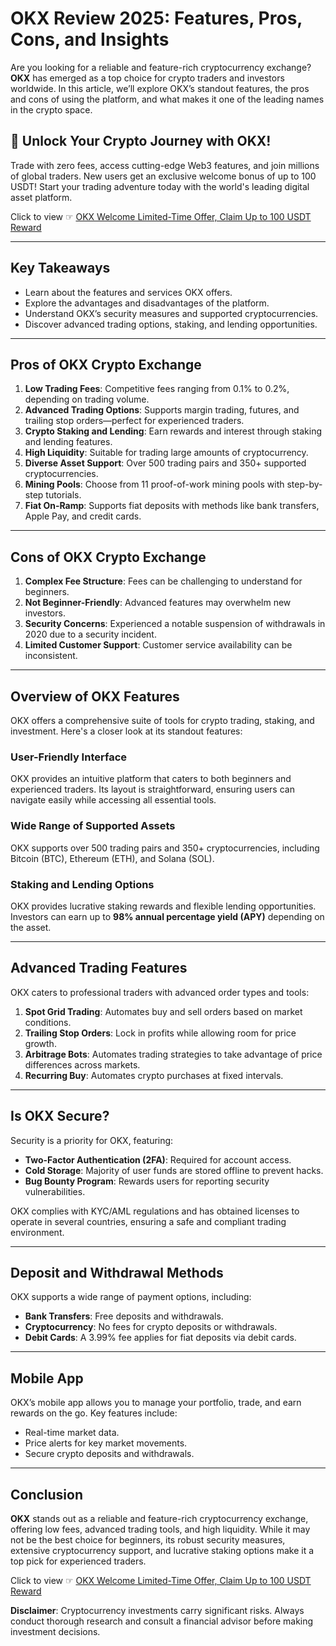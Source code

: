 # OKX Review 2025: Features, Pros, Cons, and Insights

Are you looking for a reliable and feature-rich cryptocurrency exchange? **OKX** has emerged as a top choice for crypto traders and investors worldwide. In this article, we’ll explore OKX’s standout features, the pros and cons of using the platform, and what makes it one of the leading names in the crypto space.

## 🚀 Unlock Your Crypto Journey with OKX!  
Trade with zero fees, access cutting-edge Web3 features, and join millions of global traders. New users get an exclusive welcome bonus of up to 100 USDT! Start your trading adventure today with the world's leading digital asset platform.  

Click to view ☞ [OKX Welcome Limited-Time Offer, Claim Up to 100 USDT Reward](https://bit.ly/OKXe)  

---

## Key Takeaways  

- Learn about the features and services OKX offers.
- Explore the advantages and disadvantages of the platform.
- Understand OKX’s security measures and supported cryptocurrencies.
- Discover advanced trading options, staking, and lending opportunities.

---

## Pros of OKX Crypto Exchange  

1. **Low Trading Fees**: Competitive fees ranging from 0.1% to 0.2%, depending on trading volume.  
2. **Advanced Trading Options**: Supports margin trading, futures, and trailing stop orders—perfect for experienced traders.  
3. **Crypto Staking and Lending**: Earn rewards and interest through staking and lending features.  
4. **High Liquidity**: Suitable for trading large amounts of cryptocurrency.  
5. **Diverse Asset Support**: Over 500 trading pairs and 350+ supported cryptocurrencies.  
6. **Mining Pools**: Choose from 11 proof-of-work mining pools with step-by-step tutorials.  
7. **Fiat On-Ramp**: Supports fiat deposits with methods like bank transfers, Apple Pay, and credit cards.  

---

## Cons of OKX Crypto Exchange  

1. **Complex Fee Structure**: Fees can be challenging to understand for beginners.  
2. **Not Beginner-Friendly**: Advanced features may overwhelm new investors.  
3. **Security Concerns**: Experienced a notable suspension of withdrawals in 2020 due to a security incident.  
4. **Limited Customer Support**: Customer service availability can be inconsistent.  

---

## Overview of OKX Features  

OKX offers a comprehensive suite of tools for crypto trading, staking, and investment. Here's a closer look at its standout features:  

### User-Friendly Interface  

OKX provides an intuitive platform that caters to both beginners and experienced traders. Its layout is straightforward, ensuring users can navigate easily while accessing all essential tools.  

### Wide Range of Supported Assets  

OKX supports over 500 trading pairs and 350+ cryptocurrencies, including Bitcoin (BTC), Ethereum (ETH), and Solana (SOL).  

### Staking and Lending Options  

OKX provides lucrative staking rewards and flexible lending opportunities. Investors can earn up to **98% annual percentage yield (APY)** depending on the asset.  

---

## Advanced Trading Features  

OKX caters to professional traders with advanced order types and tools:  

1. **Spot Grid Trading**: Automates buy and sell orders based on market conditions.  
2. **Trailing Stop Orders**: Lock in profits while allowing room for price growth.  
3. **Arbitrage Bots**: Automates trading strategies to take advantage of price differences across markets.  
4. **Recurring Buy**: Automates crypto purchases at fixed intervals.  

---

## Is OKX Secure?  

Security is a priority for OKX, featuring:  

- **Two-Factor Authentication (2FA)**: Required for account access.  
- **Cold Storage**: Majority of user funds are stored offline to prevent hacks.  
- **Bug Bounty Program**: Rewards users for reporting security vulnerabilities.  

OKX complies with KYC/AML regulations and has obtained licenses to operate in several countries, ensuring a safe and compliant trading environment.  

---

## Deposit and Withdrawal Methods  

OKX supports a wide range of payment options, including:  

- **Bank Transfers**: Free deposits and withdrawals.  
- **Cryptocurrency**: No fees for crypto deposits or withdrawals.  
- **Debit Cards**: A 3.99% fee applies for fiat deposits via debit cards.  

---

## Mobile App  

OKX’s mobile app allows you to manage your portfolio, trade, and earn rewards on the go. Key features include:  

- Real-time market data.  
- Price alerts for key market movements.  
- Secure crypto deposits and withdrawals.  

---

## Conclusion  

**OKX** stands out as a reliable and feature-rich cryptocurrency exchange, offering low fees, advanced trading tools, and high liquidity. While it may not be the best choice for beginners, its robust security measures, extensive cryptocurrency support, and lucrative staking options make it a top pick for experienced traders.

Click to view ☞ [OKX Welcome Limited-Time Offer, Claim Up to 100 USDT Reward](https://bit.ly/OKXe)

**Disclaimer**: Cryptocurrency investments carry significant risks. Always conduct thorough research and consult a financial advisor before making investment decisions.
